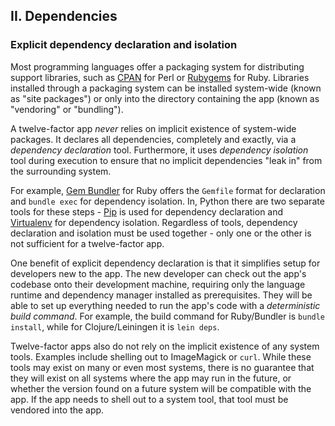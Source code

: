## II. Dependencies
### Explicit dependency declaration and isolation

Most programming languages offer a packaging system for distributing support libraries, such as [CPAN](http://www.cpan.org/) for Perl or [Rubygems](http://rubygems.org/) for Ruby.  Libraries installed through a packaging system can be installed system-wide (known as "site packages") or only into the directory containing the app (known as "vendoring" or "bundling").

A twelve-factor app *never* relies on implicit existence of system-wide packages.  It declares all dependencies, completely and exactly, via a *dependency declaration* tool.  Furthermore, it uses *dependency isolation* tool during execution to ensure that no implicit dependencies "leak in" from the surrounding system.

For example, [Gem Bundler](http://gembundler.com/) for Ruby offers the `Gemfile` format for declaration and `bundle exec` for dependency isolation.  In, Python there are two separate tools for these steps - [Pip](http://www.pip-installer.org/en/latest/) is used for dependency declaration and [Virtualenv](http://www.virtualenv.org/en/latest/) for dependency isolation.  Regardless of tools, dependency declaration and isolation must be used together - only one or the other is not sufficient for a twelve-factor app.

One benefit of explicit dependency declaration is that it simplifies setup for developers new to the app.  The new developer can check out the app's codebase onto their development machine, requiring only the language runtime and dependency manager installed as prerequisites.  They will be able to set up everything needed to run the app's code with a *deterministic build command*.  For example, the build command for Ruby/Bundler is `bundle install`, while for Clojure/Leiningen it is `lein deps`.

Twelve-factor apps also do not rely on the implicit existence of any system tools.  Examples include shelling out to ImageMagick or `curl`.  While these tools may exist on many or even most systems, there is no guarantee that they will exist on all systems where the app may run in the future, or whether the version found on a future system will be compatible with the app.  If the app needs to shell out to a system tool, that tool must be vendored into the app.
